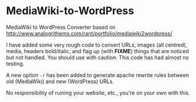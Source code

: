 # MediaWiki-to-WordPress
MediaWiki to WordPress Converter based on http://www.analogrithems.com/rant/portfolio/mediawiki2wordpress/

I have added some very rough code to convert URLs, images (all centred), media, headers bold/italic, and flag up (with __FIXME__) things that are noticed but not handled. You should use with caution. This code has had almost no testing.

A new option `-r` has been added to generate apache rewrite rules between old (MediaWiki) and new (WordPress) URLs.

No responsibiltiy of ruining your website, etc., you're on your own with this.
